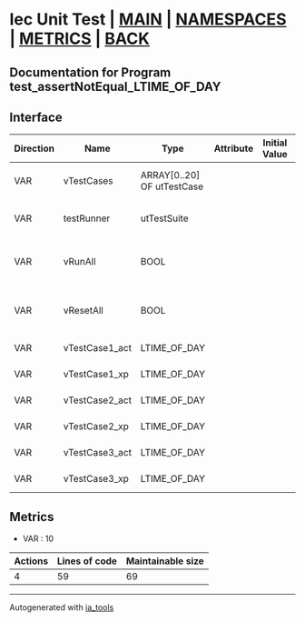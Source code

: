 # Iec Unit Test | [MAIN] | [NAMESPACES] | [METRICS] | [BACK]  

## Documentation for Program test_assertNotEqual_LTIME_OF_DAY  

## Interface  

| Direction | Name | Type | Attribute | Initial Value | Documentation |
| --------- | ---- | ---- | --------- | ------------- | ------------- |
| VAR | vTestCases | ARRAY[0..20] OF utTestCase |  |  | Definition of all test cases for this POU |  
| VAR | testRunner | utTestSuite |  |  | Test Suite fb instance to run the tests |  
| VAR | vRunAll | BOOL |  |  | Manual command to run all tests for this POU |  
| VAR | vResetAll | BOOL |  |  | Manual command to reset all tests for this POU |  
| VAR | vTestCase1_act | LTIME_OF_DAY |  |  | Test data 1 of test case 1 |  
| VAR | vTestCase1_xp | LTIME_OF_DAY |  |  | Test data 2 of test case 1 |  
| VAR | vTestCase2_act | LTIME_OF_DAY |  |  | Test data 1 of test case 2 |  
| VAR | vTestCase2_xp | LTIME_OF_DAY |  |  | Test data 2 of test case 2 |  
| VAR | vTestCase3_act | LTIME_OF_DAY |  |  | Test data 1 of test case 3 |  
| VAR | vTestCase3_xp | LTIME_OF_DAY |  |  | Test data 2 of test case 3 |  


## Metrics  

- VAR : 10

| Actions | Lines of code | Maintainable size |
| ------- | ------------- | ----------------- |
| 4 | 59 | 69 |

---
Autogenerated with [ia_tools](https://github.com/tkucic/ia_tools)  

[MAIN]: ../../../../index.md
[NAMESPACES]: ../../nsList.md
[METRICS]: ../../../metrics.md
[BACK]: ../nsMain.md
